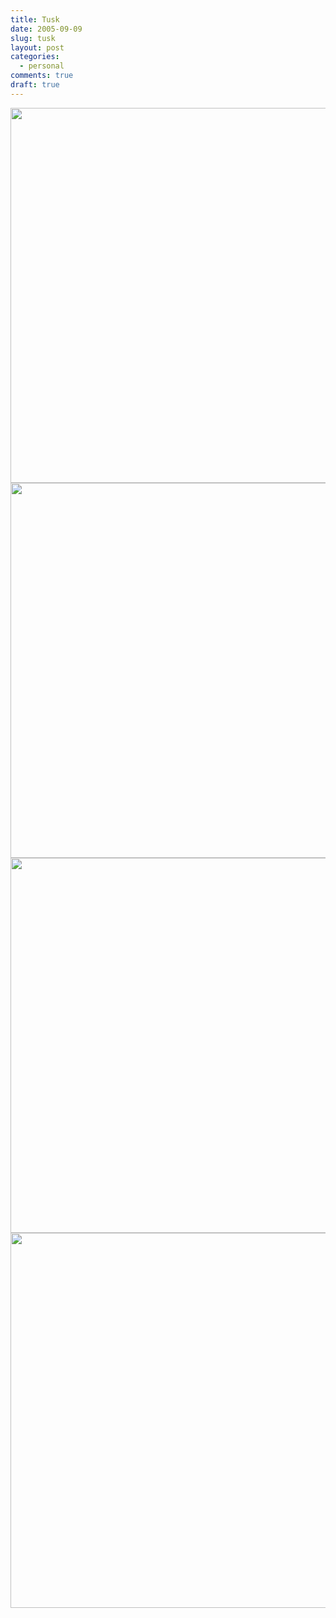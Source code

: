 ```yaml
---
title: Tusk
date: 2005-09-09
slug: tusk
layout: post
categories:
  - personal
comments: true
draft: true
---
```


<img src='http://www.karzyn.com/photoblog/Wybory_Tusk01.jpg' width='600'><br />
<img src='http://www.karzyn.com/photoblog/Wybory_Tusk02.jpg' width='600'><br />
<img src='http://www.karzyn.com/photoblog/Wybory_Tusk03.jpg' width='600'><br />
<img src='http://www.karzyn.com/photoblog/Wybory_Tusk04.jpg' width='600'><br />